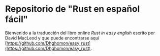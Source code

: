 # Repositorio de "Rust en español fácil"

Bienvenido a la traducción del libro online *Rust in easy english* escrito por David MacLeod y que puede encontrarse aquí [https://github.com/Dhghomon/easy_rust](https://github.com/Dhghomon/easy_rust).

